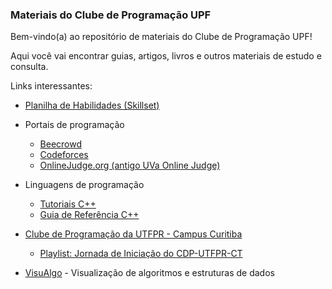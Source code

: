 ### Materiais do Clube de Programação UPF

Bem-vindo(a) ao repositório de materiais do Clube de Programação UPF!

Aqui você vai encontrar guias, artigos, livros e outros materiais de estudo e consulta.

Links interessantes:

- [Planilha de Habilidades (Skillset)](https://goo.gl/qdpNKX)

- Portais de programação 
    - [Beecrowd](https://www.beecrowd.com.br)
    - [Codeforces](https://www.codeforces.com)
    - [OnlineJudge.org (antigo UVa Online Judge)](https://onlinejudge.org)

- Linguagens de programação
    - [Tutoriais C++](https://www.cplusplus.com/doc/tutorial)
    - [Guia de Referência C++](http://www.cplusplus.com/reference/)

- [Clube de Programação da UTFPR - Campus Curitiba](http://cdp.dainf.ct.utfpr.edu.br/)
    - [Playlist: Jornada de Iniciação do CDP-UTFPR-CT](https://www.youtube.com/watch?v=yaMuigWbpwY&list=PLr1IQIN_exWNKM3xmXpL2h9Ei1Gi7Adq3)
- [VisuAlgo](https://www.visualgo.net) - Visualização de algoritmos e estruturas de dados
